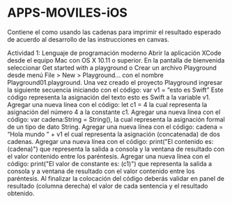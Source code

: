 # APPS-MOVILES-iOS
Contiene el como usando las cadenas para imprimir el resultado esperado de acuerdo al desarrollo de las instrucciones en canvas.

Actividad 1: Lenguaje de programación moderno
Abrir la aplicación XCode desde el equipo Mac con OS X 10.11 o superior.
En la pantalla de bienvenida seleccionar Get started with a playground o Crear un archivo Playground desde menú File > New > Playground... con el nombre Playground01.playground.
Una vez creado el proyecto Playground ingresar la siguiente secuencia iniciando con el código: var v1 = “esto es Swift”
Este código representa la asignación del texto esto es Swift a la variable v1.
Agregar una nueva línea con el código: let c1 = 4 la cual representa la asignación del número 4 a la constante c1.
Agregar una nueva línea con el código: var cadena:String = String(), la cual representa la asignación formal de un tipo de dato String.
Agregar una nueva línea con el código: cadena = “Hola mundo ” + v1 el cual representa la asignación (concatenada) de dos cadenas.
Agregar una nueva línea con el código: print("El contenido es: \(cadena)") que representa la salida a consola y la ventana de resultado con el valor contenido entre los paréntesis.
Agregar una nueva línea con el código: print("El valor de constante es: \(c1)") que representa la salida a consola y a ventana de resultado con el valor contenido entre los paréntesis.
Al finalizar la colocación del código deberás validar en panel de resultado (columna derecha) el valor de cada sentencia y el resultado obtenido.
